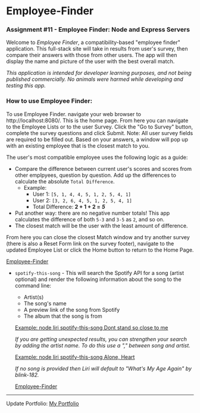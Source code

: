 # Employee-Finder
### Assignment #11 - Employee Finder: Node and Express Servers


Welcome to *Employee Finder*, a compatibility-based "employee finder" application. This full-stack site will take in results from user's survey, then compare their answers with those from other users. The app will then display the name and picture of the user with the best overall match. 

*This application is intended for developer learning purposes, and not being published commercially.  No animals were harmed while developing and testing this app.*


### How to use Employee Finder:
To use Employee Finder. navigate your web browser to http://localhost:8080/.  This is the home page.  From here you can navigate to the Employee Lists or to the user Survey.  Click the "Go to Survey" button, complete the survey questions and click Submit.  Note: All user survey fields are required to be filled out.  Based on your answers, a window will pop up with an existing employee that is the closest match to you. 

The user's most compatible employee uses the following logic as a guide:

   * Compare the difference between current user's scores and scores from other emplpyees, question by question. Add up the differences to calculate the absolute `Total Difference`.
     * Example: 
       * User 1: `[5, 1, 4, 4, 5, 1, 2, 5, 4, 1]`
       * User 2: `[3, 2, 6, 4, 5, 1, 2, 5, 4, 1]`
       * Total Difference: **2 + 1 + 2 =** **_5_**
   * Put another way: there are no negative number totals! This app calculates the difference of both `5-3` and `3-5` as `2`, and so on. 
   * The closest match will be the user with the least amount of difference.

From here you can close the closest Match window and try another survey (there is also a Reset Form link on the survey footer), navigate to the updated Employee List or click the Home button to return to the Home Page.

 [Employee-Finder](Images/emplpyeeFinder.GIF)



   * `spotify-this-song` - This will search the Spotify API for a song (artist optional) and render the following information about the song to the command line:

     * Artist(s)
     * The song's name
     * A preview link of the song from Spotify
     * The album that the song is from

      [Example: node liri spotify-this-song Dont stand so close to me](screen_cap/liri_spotify-this-song.GIF)

        *If you are getting unexpected results, you can strengthen your search by adding the artist name. To do this use a "," between song and artist.*
        
        [Example: node liri spotify-this-song Alone, Heart](screen_cap/liri_spotify-this-song_with_artis.GIF)
        
        *If no song is provided then Liri will default to "What's My Age Again" by blink-182.*

        [Employee-Finder](Images/emplpyeeFinder.GIF)


------
Update Portfolio:
 [My Portfolio](https://smiotti.github.io/Bootstrap-Portfolio/)
